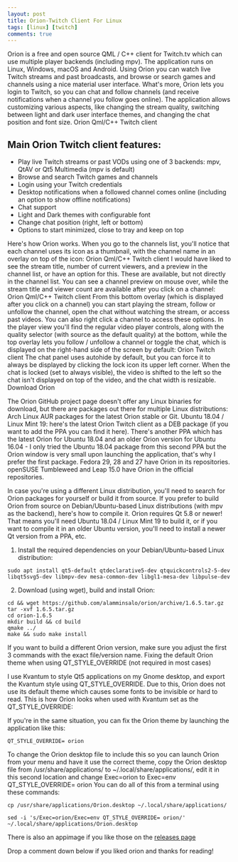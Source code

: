 ```yaml
---
layout: post
title: Orion-Twitch Client For Linux
tags: [linux] [twitch]
comments: true
---
```


Orion is a free and open source QML / C++ client for Twitch.tv which can use multiple player backends (including mpv). The application runs on Linux, Windows, macOS and Android. Using Orion you can watch live Twitch streams and past broadcasts, and browse or search games and channels using a nice material user interface. What's more, Orion lets you login to Twitch, so you can chat and follow channels (and receive notifications when a channel you follow goes online). The application allows customizing various aspects, like changing the stream quality, switching between light and dark user interface themes, and changing the chat position and font size.
Orion Qml/C++ Twitch client

## Main Orion Twitch client features:
- Play live Twitch streams or past VODs using one of 3 backends: mpv, QtAV or Qt5 Multimedia (mpv is default)
- Browse and search Twitch games and channels
- Login using your Twitch credentials
- Desktop notifications when a followed channel comes online (including an option to show offline notifications)
- Chat support
- Light and Dark themes with configurable font
- Change chat position (right, left or bottom)
- Options to start minimized, close to tray and keep on top

Here's how Orion works. When you go to the channels list, you'll notice that each channel uses its icon as a thumbnail, with the channel name in an overlay on top of the icon:
Orion Qml/C++ Twitch client
I would have liked to see the stream title, number of current viewers, and a preview in the channel list, or have an option for this. These are available, but not directly in the channel list. You can see a channel preview on mouse over, while the stream title and viewer count are available after you click on a channel:
Orion Qml/C++ Twitch client
From this bottom overlay (which is displayed after you click on a channel) you can start playing the stream, follow or unfollow the channel, open the chat without watching the stream, or access past videos. You can also right click a channel to access these options. In the player view you'll find the regular video player controls, along with the quality selector (with source as the default quality) at the bottom, while the top overlay lets you follow / unfollow a channel or toggle the chat, which is displayed on the right-hand side of the screen by default:
Orion Twitch client
The chat panel uses autohide by default, but you can force it to always be displayed by clicking the lock icon its upper left corner. When the chat is locked (set to always visible), the video is shifted to the left so the chat isn't displayed on top of the video, and the chat width is resizable.
Download Orion

The Orion GitHub project page doesn't offer any Linux binaries for download, but there are packages out there for multiple Linux distributions:
Arch Linux AUR packages for the latest Orion stable or Git.
Ubuntu 18.04 / Linux Mint 19: here's the latest Orion Twitch client as a DEB package (if you want to add the PPA you can find it here). There's another PPA which has the latest Orion for Ubuntu 18.04 and an older Orion version for Ubuntu 16.04 - I only tried the Ubuntu 18.04 package from this second PPA but the Orion window is very small upon launching the application, that's why I prefer the first package.
Fedora 29, 28 and 27 have Orion in its repositories.
openSUSE Tumbleweed and Leap 15.0 have Orion in the official repositories.

In case you're using a different Linux distribution, you'll need to search for Orion packages for yourself or build it from source.
If you prefer to build Orion from source on Debian/Ubuntu-based Linux distributions (with mpv as the backend), here's how to compile it. Orion requires Qt 5.8 or newer! That means you'll need Ubuntu 18.04 / Linux Mint 19 to build it, or if you want to compile it in an older Ubuntu version, you'll need to install a newer Qt version from a PPA, etc.

1. Install the required dependencies on your Debian/Ubuntu-based Linux distribution:
```
sudo apt install qt5-default qtdeclarative5-dev qtquickcontrols2-5-dev libqt5svg5-dev libmpv-dev mesa-common-dev libgl1-mesa-dev libpulse-dev
```
2. Download (using wget), build and install Orion:
```
cd && wget https://github.com/alamminsalo/orion/archive/1.6.5.tar.gz
tar -xvf 1.6.5.tar.gz
cd orion-1.6.5
mkdir build && cd build
qmake ../
make && sudo make install
```
If you want to build a different Orion version, make sure you adjust the first 3 commands with the exact file/version name.
Fixing the default Orion theme when using QT_STYLE_OVERRIDE (not required in most cases)

I use Kvantum to style Qt5 applications on my Gnome desktop, and export the Kvantum style using QT_STYLE_OVERRIDE. Due to this, Orion does not use its default theme which causes some fonts to be invisible or hard to read.
This is how Orion looks when used with Kvantum set as the QT_STYLE_OVERRIDE:


If you're in the same situation, you can fix the Orion theme by launching the application like this:
```
QT_STYLE_OVERRIDE= orion
```
To change the Orion desktop file to include this so you can launch Orion from your menu and have it use the correct theme, copy the Orion desktop file from /usr/share/applications/ to ~/.local/share/applications/, edit it in this second location and change Exec=orion to Exec=env QT_STYLE_OVERRIDE= orion You can do all of this from a terminal using these commands:
```
cp /usr/share/applications/Orion.desktop ~/.local/share/applications/

sed -i 's/Exec=orion/Exec=env QT_STYLE_OVERRIDE= orion/' ~/.local/share/applications/Orion.desktop
```

There is also an appimage if you like those on the [releases page](https://github.com/alamminsalo/orion/releases)

Drop a comment down below if you liked orion and thanks for reading!
